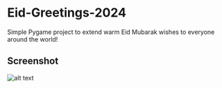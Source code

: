 # Eid-Greetings-2024
Simple Pygame project to extend warm Eid Mubarak wishes to everyone around the world!
## Screenshot
![alt text]([http://url/to/img.png](https://i.postimg.cc/pXNwMCzG/Screenshot-2024-04-11-at-4-22-52-AM.png))
